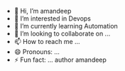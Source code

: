- 👋 Hi, I’m amandeep
- 👀 I’m interested in Devops
- 🌱 I’m currently learning Automation
- 💞️ I’m looking to collaborate on ...
- 📫 How to reach me ...
- 😄 Pronouns: ...
- ⚡ Fun fact: ...
author amandeep

<!---
imamandeep/imamandeep is a ✨ special ✨ repository because its `README.md` (this file) appears on your GitHub profile.
You can click the Preview link to take a look at your changes.
--->
